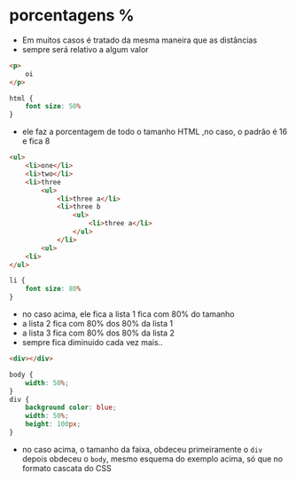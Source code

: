 # porcentagens %

* Em muitos casos é tratado da mesma maneira que as distâncias <length>
* sempre será relativo a algum valor

```html
<p>
    oi
</p>
```
```css
html {
    font size: 50%
}
```
* ele faz a porcentagem de todo o tamanho HTML ,no caso, o padrão é 16 e fica 8

```html
<ul>
    <li>one</li>
    <li>two</li>
    <li>three
        <ul>
            <li>three a</li>
            <li>three b
                <ul>
                    <li>three a</li>
                </ul>
            </li>
        <ul>
    <li>
</ul>
```
```css
li {
    font size: 80%
}
```
* no caso acima, ele fica a lista 1 fica com 80% do tamanho
* a lista 2 fica com 80% dos 80% da lista 1
* a lista 3 fica com 80% dos 80% da lista 2
* sempre fica diminuido cada vez mais..

```html
<div></div>
```
```css
body {
    width: 50%;
}
div {
    background color: blue;
    width: 50%;
    height: 100px;
}
```
* no caso acima, o tamanho da faixa, obdeceu primeiramente o `div` depois obdeceu o  `body`, mesmo esquema do exemplo acima, só que no formato cascata do CSS